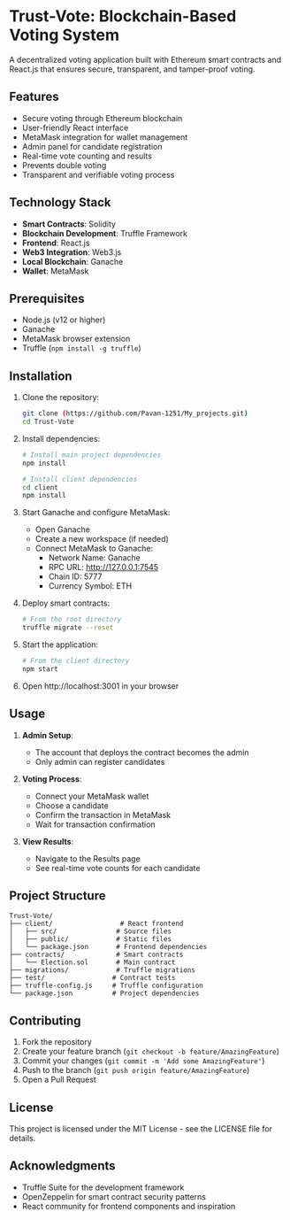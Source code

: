 # Trust-Vote: Blockchain-Based Voting System

A decentralized voting application built with Ethereum smart contracts and React.js that ensures secure, transparent, and tamper-proof voting.

## Features

- Secure voting through Ethereum blockchain
- User-friendly React interface
- MetaMask integration for wallet management
- Admin panel for candidate registration
- Real-time vote counting and results
- Prevents double voting
- Transparent and verifiable voting process

## Technology Stack

- **Smart Contracts**: Solidity
- **Blockchain Development**: Truffle Framework
- **Frontend**: React.js
- **Web3 Integration**: Web3.js
- **Local Blockchain**: Ganache
- **Wallet**: MetaMask

## Prerequisites

- Node.js (v12 or higher)
- Ganache
- MetaMask browser extension
- Truffle (`npm install -g truffle`)

## Installation

1. Clone the repository:
   ```bash
   git clone (https://github.com/Pavan-1251/My_projects.git)
   cd Trust-Vote
   ```

2. Install dependencies:
   ```bash
   # Install main project dependencies
   npm install

   # Install client dependencies
   cd client
   npm install
   ```

3. Start Ganache and configure MetaMask:
   - Open Ganache
   - Create a new workspace (if needed)
   - Connect MetaMask to Ganache:
     - Network Name: Ganache
     - RPC URL: http://127.0.0.1:7545
     - Chain ID: 5777
     - Currency Symbol: ETH

4. Deploy smart contracts:
   ```bash
   # From the root directory
   truffle migrate --reset
   ```

5. Start the application:
   ```bash
   # From the client directory
   npm start
   ```

6. Open http://localhost:3001 in your browser

## Usage

1. **Admin Setup**:
   - The account that deploys the contract becomes the admin
   - Only admin can register candidates

2. **Voting Process**:
   - Connect your MetaMask wallet
   - Choose a candidate
   - Confirm the transaction in MetaMask
   - Wait for transaction confirmation

3. **View Results**:
   - Navigate to the Results page
   - See real-time vote counts for each candidate

## Project Structure

```
Trust-Vote/
├── client/                 # React frontend
│   ├── src/               # Source files
│   ├── public/            # Static files
│   └── package.json       # Frontend dependencies
├── contracts/             # Smart contracts
│   └── Election.sol       # Main contract
├── migrations/            # Truffle migrations
├── test/                 # Contract tests
├── truffle-config.js     # Truffle configuration
└── package.json          # Project dependencies
```

## Contributing

1. Fork the repository
2. Create your feature branch (`git checkout -b feature/AmazingFeature`)
3. Commit your changes (`git commit -m 'Add some AmazingFeature'`)
4. Push to the branch (`git push origin feature/AmazingFeature`)
5. Open a Pull Request

## License

This project is licensed under the MIT License - see the LICENSE file for details.

## Acknowledgments

- Truffle Suite for the development framework
- OpenZeppelin for smart contract security patterns
- React community for frontend components and inspiration
